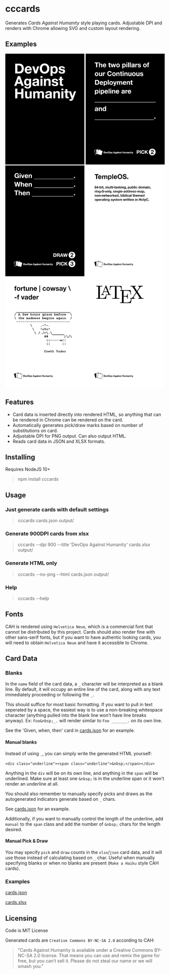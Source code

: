 # cccards

Generates *Cards Against Humanity* style playing cards. Adjustable DPI and renders with Chrome allowing SVG and custom layout rendering.

## Examples
![Card back](https://raw.githubusercontent.com/kaylynb/cccards/master/example/images/black000.png)
![Black card](https://raw.githubusercontent.com/kaylynb/cccards/master/example/images/black014.png)
![Black card with pick and draw](https://raw.githubusercontent.com/kaylynb/cccards/master/example/images/black084.png)
![White card with description](https://raw.githubusercontent.com/kaylynb/cccards/master/example/images/white272.png)
![White card with pre description](https://raw.githubusercontent.com/kaylynb/cccards/master/example/images/white149.png)
![White card svg name](https://raw.githubusercontent.com/kaylynb/cccards/master/example/images/white240.png)

## Features
- Card data is inserted directly into rendered HTML, so anything that can be rendered in Chrome can be rendered on the card.
- Automatically generates pick/draw marks based on number of substitutions on card.
- Adjustable DPI for PNG output. Can also output HTML.
- Reads card data in JSON and XLSX formats.

## Installing
Requires NodeJS 10+
> npm install cccards

## Usage

### Just generate cards with default settings
> cccards cards.json output/

### Generate 900DPI cards from xlsx
> cccards --dpi 900 --title 'DevOps Against Humanity' cards.xlsx output/

### Generate HTML only
> cccards --no-png --html cards.json output/

### Help
> cccards --help

## Fonts
CAH is rendered using `Helvetica Neue`, which is a commercial font that cannot be distributed by this project. Cards should also render fine with other sans-serif fonts, but if you want to have authentic looking cards, you will need to obtain `Helvetica Neue` and have it accessible to Chrome.

## Card Data

### Blanks
In the `name` field of the card data, a `_` character will be interpreted as a blank line. By default, it will occupy an entire line of the card, along with any text immediately proceeding or following the `_`.

This should suffice for most basic formatting. If you want to pull in text seperated by a space, the easiest way is to use a non-breaking whitespace character (anything pulled into the blank line won't have line breaks anyway). Ex: `Foo&nbsp;_.` will render similar to `Foo _______.` on its own line.

See the 'Given, when, then' card in [cards.json](https://raw.githubusercontent.com/kaylynb/cccards/master/example/cards.json) for an example.

#### Manual blanks
Instead of using `_`, you can simply write the generated HTML yourself:

`<div class="underline"><span class="underline">&nbsp;</span></div>`

Anything in the `div` will be on its own line, and anything in the `span` will be underlined. Make sure at least one `&nbsp;` is in the underline span or it won't render an underline at all.

You should also remember to manually specify picks and draws as the autogenerated indicators generate based on `_` chars.

See [cards.json](https://raw.githubusercontent.com/kaylynb/cccards/master/example/cards.json) for an example.

Additionally, if you want to manually control the length of the underline, add `manual` to the `span` class and add the number of `&nbsp;` chars for the length desired.

#### Manual Pick & Draw
You may specify `pick` and `draw` counts in the `xlsx`/`json` card data, and it will use those instead of calculating based on `_` char. Useful when manually specifying blanks or when no blanks are present (`Make a Haiku` style CAH cards).

### Examples

[cards.json](https://raw.githubusercontent.com/kaylynb/cccards/master/example/cards.json)

[cards.xlsx](https://raw.githubusercontent.com/kaylynb/cccards/master/example/cards.xlsx)

## Licensing
Code is MIT License

Generated cards are `Creative Commons BY-NC-SA 2.0` according to CAH:

> "Cards Against Humanity is available under a Creative Commons BY-NC-SA 2.0 license. That means you can use and remix the game for free, but you can’t sell it. Please do not steal our name or we will smash you."
